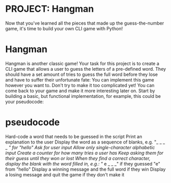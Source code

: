 # PROJECT: Hangman

Now that you've learned all the pieces that made up the guess-the-number game, it's time to build your own CLI game with Python!

# Hangman

Hangman is another classic game! Your task for this project is to create a CLI game that allows a user to guess the letters of a pre-defined word. They should have a set amount of tries to guess the full word before they lose and have to suffer their unfortunate fate:
You can implement this game however you want to. Don't try to make it too complicated yet! You can come back to your game and make it more interesting later on. Start by building a basic, but functional implementation, for example, this could be your pseudocode:

# pseudocode

 Hard-code a word that needs to be guessed in the script
 Print an explanation to the user
 Display the word as a sequence of blanks, e.g. "_ _ _ _ _" for "hello"
 Ask for user input
 Allow only single-character alphabetic input
 Create a counter for how many tries a user has
 Keep asking them for their guess until they won or lost
 When they find a correct character, display the blank with the word
 filled in, e.g.: "_ e _ _ _" if they guessed "e" from "hello"
 Display a winning message and the full word if they win
 Display a losing message and quit the game if they don't make it







 